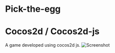 # Pick-the-egg
# Cocos2d / Cocos2d-js
A game developed using cocos2d js. 
![Screenshot](Pick-the-egg/res/Capture.PNG)

